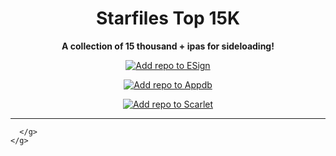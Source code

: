 <h1 align="center">Starfiles Top 15K</h1>

<p align="center"><strong>A collection of 15 thousand + ipas for sideloading!</strong></p>

<p align="center">
    <a href="https://fwuf.in/#/esign://addsource?url=https://raw.githubusercontent.com/ItsB0MBIES/starfiles-10k/main/starfilesrepo.json">
    <img src="https://img.shields.io/badge/Add%20repo%20to%20ESign-%20blue?style=for-the-badge&color=1e90ff" alt="Add repo to ESign">
  </a>
</p>

<p align="center">
    <a href="https://appdb.to/repos/import?url=https://raw.githubusercontent.com/ItsB0MBIES/starfiles-10k/main/starfilesrepo.json">
    <img src="https://img.shields.io/badge/Add%20repo%20to%20Appdb-%20blue?style=for-the-badge&color=0048ba" alt="Add repo to Appdb">
  </a>
</p>

<p align="center">
    <a href="https://fwuf.in/#/scarlet://repo=https://raw.githubusercontent.com/ItsB0MBIES/starfiles-10k/main/starfilesrepo.json">
    <img src="https://img.shields.io/badge/Add%20repo%20to%20Scarlet-red?style=for-the-badge" alt="Add repo to Scarlet">
  </a>
</p>

---
      </g>
    </g>
  </g>
</svg>
